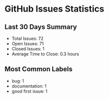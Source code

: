 # GitHub Issues Statistics

## Last 30 Days Summary
- Total Issues: 72
- Open Issues: 71
- Closed Issues: 1
- Average Time to Close: 0.3 hours

## Most Common Labels
- bug: 1
- documentation: 1
- good first issue: 1
